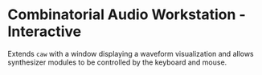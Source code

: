 # Combinatorial Audio Workstation - Interactive

Extends `caw` with a window displaying a waveform visualization and
allows synthesizer modules to be controlled by the keyboard and mouse.
